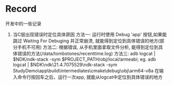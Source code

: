 # Record
 开发中的一些记录
 1. 当C层出现错误时定位具体原因
    方法一: 运行时使用 Debug 'app' 按钮,如果能跳过 Waiting For Debuging 并正常崩溃, 就能得到定位到具体错误的地方(部分手机不可用)
    方法二: 根据错误, 从手机里面拿取文件分析, 能得到定位到具体错误的方法(/data/tombstones/recenttime.log)
    方法三: adb logcat | $NDK/ndk-stack -sym $PROJECT_PATH/obj/local/armeabi; eg. adb logcat | $NDK\ndk\21.4.7075529\ndk-stack -sym StudyDemo\app\build\intermediates\cmake\debug\obj\arm64-v8a
        在输入命令行按回车之后，运行一次app, 就能从logcat中定位到具体错误的地方
